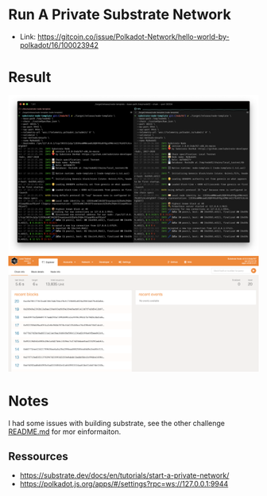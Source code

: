# Run A Private Substrate Network

- Link: https://gitcoin.co/issue/Polkadot-Network/hello-world-by-polkadot/16/100023942

# Result

![proof](./run.png "proof")
![explorer](./explorer.png "explorer")

# Notes

I had some issues with building substrate, see the other challenge [README.md](../local-substrate-dev-chain) for mor einformaiton.

## Ressources

- https://substrate.dev/docs/en/tutorials/start-a-private-network/
- https://polkadot.js.org/apps/#/settings?rpc=ws://127.0.0.1:9944
